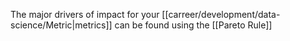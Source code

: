 The major drivers of impact for your [[carreer/development/data-science/Metric|metrics]] can be found using the [[Pareto Rule]]
